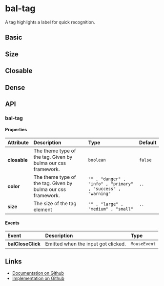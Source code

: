 # bal-tag

<!-- START: human documentation top -->

A tag highlights a label for quick recognition.

<!-- END: human documentation top -->

## Basic

<ClientOnly><docs-demo-bal-tag-102></docs-demo-bal-tag-102></ClientOnly>


## Size

<ClientOnly><docs-demo-bal-tag-103></docs-demo-bal-tag-103></ClientOnly>


## Closable

<ClientOnly><docs-demo-bal-tag-104></docs-demo-bal-tag-104></ClientOnly>


## Dense

<ClientOnly><docs-demo-bal-tag-105></docs-demo-bal-tag-105></ClientOnly>



## API

### bal-tag

#### Properties

| Attribute    | Description                                                  | Type                                                         | Default |
| :----------- | :----------------------------------------------------------- | :----------------------------------------------------------- | :------ |
| **closable** | The theme type of the tag. Given by bulma our css framework. | `boolean`                                                    | `false` |
| **color**    | The theme type of the tag. Given by bulma our css framework. | `"" , "danger" , "info" , "primary" , "success" , "warning"` | `''`    |
| **size**     | The size of the tag element                                  | `"" , "large" , "medium" , "small"`                          | `''`    |

#### Events

| Event             | Description                         | Type         |
| :---------------- | :---------------------------------- | :----------- |
| **balCloseClick** | Emitted when the input got clicked. | `MouseEvent` |



<!-- START: human documentation bottom -->

<!-- END: human documentation bottom -->


## Links

* [Documentation on Github](https://github.com/baloise/design-system/blob/master/docs/src/components/components/bal-tag.md)
* [Implementation on Github](https://github.com/baloise/design-system/blob/master/packages/components/src/components/bal-tag)
